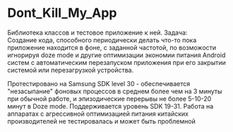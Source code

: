 # Dont_Kill_My_App
Библиотека классов и тестовое приложение к ней.
Задача:  
Создание кода, способного периодически делать что-то пока приложение находится в фоне, с заданной частотой, по возможости игнорируя doze mode и другие оптимизации 
экономии питания Android систем с автоматическим перезапуском приложения при его закрытии системой или перезагрузкой устройства.

Протестировано на Samsung SDK level 30 - обеспечивается "незасыпание" фоновых процессов в среднем более чем на 3 минуты при обычной работе, и эпизодические перерывы не более 5-10-20 минут в Doze mode.
Поддерживается уровень SDK 19-31. Работа на аппаратах с агрессивной оптимизацией питания китайских производителей не тестировалась и может быть проблемной
